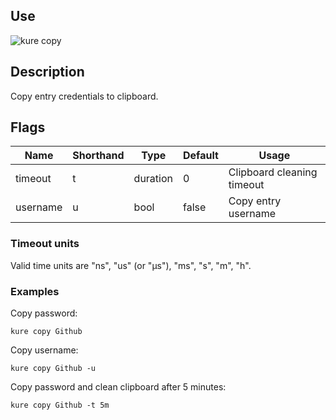 ## Use

![kure copy](https://user-images.githubusercontent.com/51374959/98058727-2991a980-1e24-11eb-8371-41d5838748e5.png)

## Description

Copy entry credentials to clipboard.

## Flags

|  Name     |  Shorthand    |     Type      |    Default    |            Usage             |
|-----------|---------------|---------------|---------------|------------------------------|
| timeout   | t             | duration      | 0             | Clipboard cleaning timeout   |
| username  | u             | bool          | false         | Copy entry username          |

### Timeout units

Valid time units are "ns", "us" (or "µs"), "ms", "s", "m", "h".

### Examples

Copy password:
```
kure copy Github
```

Copy username:
```
kure copy Github -u
```

Copy password and clean clipboard after 5 minutes:
```
kure copy Github -t 5m
```
